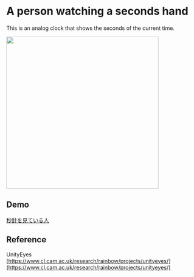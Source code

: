 # A person watching a seconds hand

This is an analog clock that shows the seconds of the current time.

<img src="capture.gif" width="400">

## Demo

[秒針を見ている人](https://inaniwa3.github.io/analog-clock/ "秒針を見ている人")

## Reference

UnityEyes  
[https://www.cl.cam.ac.uk/research/rainbow/projects/unityeyes/](https://www.cl.cam.ac.uk/research/rainbow/projects/unityeyes/)
